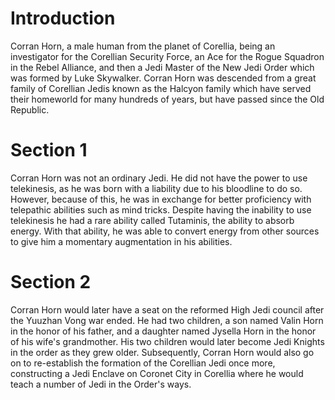 # Introduction

Corran Horn, a male human from the planet of Corellia, being an investigator for the Corellian Security Force, an Ace for the Rogue Squadron in the Rebel Alliance, and then a Jedi Master of the New Jedi Order which was formed by Luke Skywalker.
Corran Horn was descended from a great family of Corellian Jedis known as the Halcyon family which have served their homeworld for many hundreds of years, but have passed since the Old Republic.

# Section 1

Corran Horn was not an ordinary Jedi.
He did not have the power to use telekinesis, as he was born with a liability due to his bloodline to do so.
However, because of this, he was in exchange for better proficiency with telepathic abilities such as mind tricks.
Despite having the inability to use telekinesis he had a rare ability called Tutaminis, the ability to absorb energy.
With that ability, he was able to convert energy from other sources to give him a momentary augmentation in his abilities.

# Section 2

Corran Horn would later have a seat on the reformed High Jedi council after the Yuuzhan Vong war ended.
He had two children, a son named Valin Horn in the honor of his father, and a daughter named Jysella Horn in the honor of his wife's grandmother.
His two children would later become Jedi Knights in the order as they grew older.
Subsequently, Corran Horn would also go on to re-establish the formation of the Corellian Jedi once more, constructing a Jedi Enclave on Coronet City in Corellia where he would teach a number of Jedi in the Order's ways.
